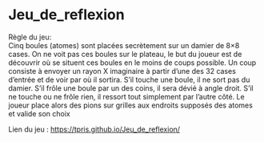 # Jeu_de_reflexion
Règle du jeu:  
Cinq boules (atomes) sont placées secrètement sur un damier de 8×8 cases. On ne voit pas ces boules sur le plateau, le but du joueur est de découvrir où se situent ces boules en le moins de coups possible. Un coup consiste à envoyer un rayon X imaginaire à partir d’une des 32 cases d’entrée et de voir par où il sortira. S’il touche une boule, il ne sort pas du damier. S’il frôle une boule par un des coins, il sera dévié à angle droit. S’il ne touche ou ne frôle rien, il ressort tout simplement par l’autre côté. Le joueur place alors des pions sur grilles aux endroits supposés des atomes et valide son choix  
  
Lien du jeu : https://tpris.github.io/Jeu_de_reflexion/
